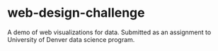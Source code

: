 # web-design-challenge
A demo of web visualizations for data. Submitted as an assignment to University of Denver data science program.
